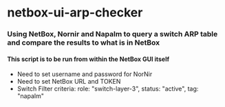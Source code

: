 # netbox-ui-arp-checker

### Using NetBox, Nornir and Napalm to query a switch ARP table and compare the results to what is in NetBox

#### This script is to be run from within the NetBox GUI itself 

* Need to set username and password for NorNir
* Need to set NetBox URL and TOKEN
* Switch Filter criteria: role: "switch-layer-3", status: "active", tag: "napalm" 
